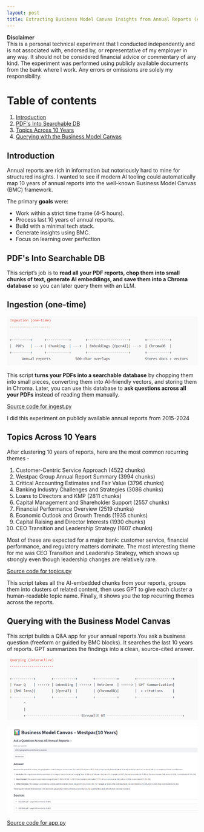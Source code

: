 ```yaml
---
layout: post
title: Extracting Business Model Canvas Insights from Annual Reports (A Weekend Experiment)
---
```


**Disclaimer**  
This is a personal technical experiment that I conducted independently and is not associated with, endorsed by, or representative of my employer in any way. It should not be considered financial advice or commentary of any kind. The experiment was performed using publicly available documents from the bank where I work. Any errors or omissions are solely my responsibility.

# Table of contents
1. [Introduction](#introduction)
2. [PDF's Into Searchable DB](#tech1)
3. [Topics Across 10 Years](#tech2)
4. [Querying with the Business Model Canvas](#tech3)

## Introduction <a name="introduction"></a>
Annual reports are rich in information but notoriously hard to mine for structured insights. I wanted to see if modern AI tooling could automatically map 10 years of annual reports into the well-known Business Model Canvas (BMC) framework.

The primary **goals** were:
- Work within a strict time frame (4–5 hours).
- Process last 10 years of annual reports.
- Build with a minimal tech stack.
- Generate insights using BMC.
- Focus on learning over perfection

## PDF's Into Searchable DB<a name="tech1"></a>

This script’s job is to **read all your PDF reports, chop them into small chunks of text, generate AI embeddings, and save them into a Chroma database** so you can later query them with an LLM.

Ingestion (one-time)
--------------------
![ingest](https://raw.githubusercontent.com/sponug/sponug.github.io/master/images/ingestion.png)
   
This script **turns your PDFs into a searchable database** by chopping them into small pieces, converting them into AI-friendly vectors, and storing them in Chroma. Later, you can use this database to **ask questions across all your PDFs** instead of reading them manually.

[Source code for ingest.py](https://raw.githubusercontent.com/sponug/sponug.github.io/master/images/ingest.py) 

I did this experiment on publicly available annual reports from 2015-2024

## Topics Across 10 Years <a name="tech2"></a>
After clustering 10 years of reports, here are the most common recurring themes -

1. Customer-Centric Service Approach (4522 chunks)
2. Westpac Group Annual Report Summary (3994 chunks)
3. Critical Accounting Estimates and Fair Value (3796 chunks)
4. Banking Industry Challenges and Strategies (3086 chunks)  
5. Loans to Directors and KMP (2811 chunks)
6. Capital Management and Shareholder Support (2557 chunks)  
7. Financial Performance Overview (2519 chunks)
8. Economic Outlook and Growth Trends (1935 chunks)
9. Capital Raising and Director Interests (1930 chunks)      
10. CEO Transition and Leadership Strategy (1607 chunks)
    
Most of these are expected for a major bank: customer service, financial performance, and regulatory matters dominate. The most interesting theme for me was CEO Transition and Leadership Strategy, which shows up strongly even though leadership changes are relatively rare.

[Source code for topics.py](https://raw.githubusercontent.com/sponug/sponug.github.io/master/images/topics.py)

This script takes all the AI-embedded chunks from your reports, groups them into clusters of related content, then uses GPT to give each cluster a human-readable topic name. Finally, it shows you the top recurring themes across the reports.

## Querying with the Business Model Canvas<a name="tech3"></a>
This script builds a Q&A app for your annual reports.You ask a business question (freeform or guided by BMC blocks).
It searches the last 10 years of reports. GPT summarizes the findings into a clean, source-cited answer.

![query](https://raw.githubusercontent.com/sponug/sponug.github.io/master/images/query.png)

![bmc](https://raw.githubusercontent.com/sponug/sponug.github.io/master/images/bmc.png)



[Source code for app.py](https://raw.githubusercontent.com/sponug/sponug.github.io/master/images/app.py)

